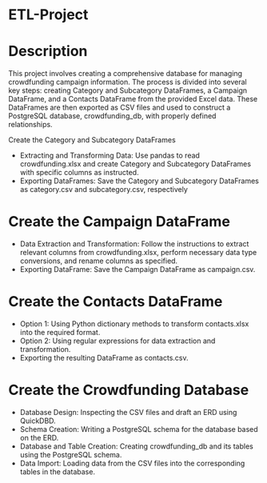 # ETL-Project

# Description
This project involves creating a comprehensive database for managing crowdfunding campaign information. The process is divided into several key steps: creating Category and Subcategory DataFrames, a Campaign DataFrame, and a Contacts DataFrame from the provided Excel data. These DataFrames are then exported as CSV files and used to construct a PostgreSQL database, crowdfunding_db, with properly defined relationships.

Create the Category and Subcategory DataFrames
- Extracting and Transforming Data: Use pandas to read crowdfunding.xlsx and create Category and Subcategory DataFrames with specific columns as instructed.
- Exporting DataFrames: Save the Category and Subcategory DataFrames as category.csv and subcategory.csv, respectively

# Create the Campaign DataFrame
- Data Extraction and Transformation: Follow the instructions to extract relevant columns from crowdfunding.xlsx, perform necessary data type conversions, and rename columns as specified.
- Exporting DataFrame: Save the Campaign DataFrame as campaign.csv.

# Create the Contacts DataFrame
- Option 1: Using Python dictionary methods to transform contacts.xlsx into the required format.
- Option 2: Using regular expressions for data extraction and transformation.
- Exporting the resulting DataFrame as contacts.csv.

# Create the Crowdfunding Database
- Database Design: Inspecting the CSV files and draft an ERD using QuickDBD.
- Schema Creation: Writing a PostgreSQL schema for the database based on the ERD.
- Database and Table Creation: Creating crowdfunding_db and its tables using the PostgreSQL schema.
- Data Import: Loading data from the CSV files into the corresponding tables in the database.
